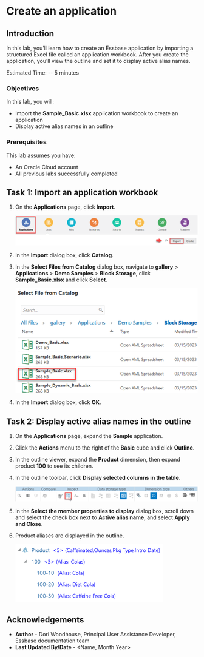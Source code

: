 # Create an application

## Introduction

In this lab, you’ll learn how to create an Essbase application by importing a structured Excel file called an application workbook. After you create the application, you’ll view the outline and set it to display active alias names.

Estimated Time: -- 5 minutes

### Objectives

In this lab, you will:

* Import the **Sample\_Basic.xlsx** application workbook to create an application
* Display active alias names in an outline

### Prerequisites

This lab assumes you have:

* An Oracle Cloud account
* All previous labs successfully completed

## Task 1: Import an application workbook

1. On the **Applications** page, click **Import**.

    ![Image of top of the Essbase web interface with the Applications icon selected, and the Import button selected.](images/application-import.png)

2. In the **Import** dialog box, click **Catalog**.

3. In the **Select Files from Catalog** dialog box, navigate to **gallery** > **Applications** > **Demo Samples** > **Block Storage**, click **Sample\_Basic.xlsx** and click **Select**.

    ![Image of the Select files from catalog dialog box with Sample\_Basic.xlsx selected](images/select-files-from-catalog.png)

4. In the **Import** dialog box, click **OK**.

## Task 2: Display active alias names in the outline

1. On the **Applications** page, expand the **Sample** application.

2. Click the **Actions** menu to the right of the **Basic** cube and click **Outline**.

3. In the outline viewer, expand the **Product** dimension, then expand product **100** to see its children.

4. In the outline toolbar, click **Display selected columns in the table**.

    ![Image of the outline toolbar with the Display selected columns in the table icon selected.](images/outline-toolbar.png)

5. In the **Select the member properties to display** dialog box, scroll down and select the check box next to **Active alias name**, and select **Apply and Close**.

6. Product aliases are displayed in the outline.

    ![Image of the outline editor showing the product dimension with aliases displayed.](images/outline-with-aliases.png)

## Acknowledgements

* **Author** - Dori Woodhouse, Principal User Assistance Developer, Essbase documentation team
* **Last Updated By/Date** - <Name, Month Year>
